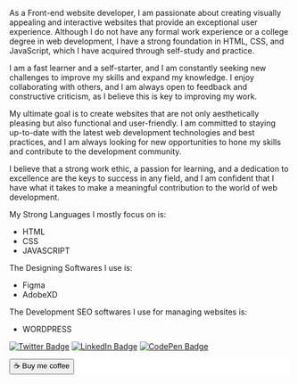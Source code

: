 

As a Front-end website developer, I am passionate about creating visually appealing and interactive websites that provide an exceptional user experience. Although I do not have any formal work experience or a college degree in web development, I have a strong foundation in HTML, CSS, and JavaScript, which I have acquired through self-study and practice.

I am a fast learner and a self-starter, and I am constantly seeking new challenges to improve my skills and expand my knowledge. I enjoy collaborating with others, and I am always open to feedback and constructive criticism, as I believe this is key to improving my work.

My ultimate goal is to create websites that are not only aesthetically pleasing but also functional and user-friendly. I am committed to staying up-to-date with the latest web development technologies and best practices, and I am always looking for new opportunities to hone my skills and contribute to the development community.

I believe that a strong work ethic, a passion for learning, and a dedication to excellence are the keys to success in any field, and I am confident that I have what it takes to make a meaningful contribution to the world of web development. <br>


My Strong Languages I mostly focus on is: 
- HTML
- CSS
- JAVASCRIPT

The Designing Softwares I use is: 
- Figma
- AdobeXD

The Development SEO softwares I use for managing websites is:
- WORDPRESS

[![Twitter Badge](https://img.shields.io/badge/Twitter-Profile-informational?style=flat&logo=twitter&logoColor=white&color=1CA2F1)]()
<a href="https://www.linkedin.com/in/brian-kelley-profile/" target="_blank"><img src="https://img.shields.io/badge/LinkedIn-Profile-informational?style=flat&logo=linkedin&logoColor=white&color=0D76A8" alt="LinkedIn Badge"></a>
[![CodePen Badge](https://img.shields.io/badge/CodePen-Profile-informational?style=flat&logo=codepen&logoColor=white&color=black)]()



<div class="button" style="background-color:white; color:black; border-radius:6px;">
  <a href="#">
  <button > ☕ Buy me coffee</button>
    </a>
  </div>
